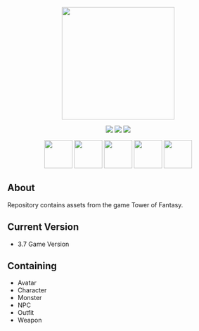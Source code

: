 <p align="center" width="100%">
    <img height="256px" src="https://cdn.discordapp.com/attachments/862008488502755330/1208393190768377896/gameart.png?ex=660808db&is=65f593db&hm=c8c3422f39760d04bd9aa6cdcad51db5e6ee14ad2e7dfa9542763946519222d9&"></a>
</p>

<p align="center" width="100%">
    <a href="https://github.com/soevielofficial/tof-assets"><img src="https://img.shields.io/github/last-commit/soevielofficial/tof-assets?color=blueviolet&logo=github&style=for-the-badge"></a>
    <a href="https://github.com/soevielofficial/tof-assets"><img src="https://img.shields.io/github/stars/soevielofficial/tof-assets?style=for-the-badge&logo=github&color=blueviolet"></a>
    <a href="https://github.com/soevielofficial/tof-assets"><img src="https://img.shields.io/github/forks/soevielofficial/tof-assets?style=for-the-badge&logo=github&color=blueviolet"></a>
</p>

<p align="center" width="100%">
    <img height="64px" src="https://cdn.7tv.app/emote/6319eda18cf0978e2955940a/4x.webp"></a>
    <img height="64px" src="https://cdn.7tv.app/emote/65c2a83580e016b01c359f65/4x.webp"></a>
    <img height="64px" src="https://cdn.7tv.app/emote/65e9d1e229529a686c12634b/4x.webp"></a>
    <img height="64px" src="https://cdn.7tv.app/emote/63f8101de5d9925da811ed58/4x.webp"></a>
    <img height="64px" src="https://cdn.7tv.app/emote/631e5c605a703c4a98db593c/4x.webp"></a>
</p>

## About 
Repository contains assets from the game Tower of Fantasy.

## Current Version
- 3.7 Game Version

## Containing
- Avatar
- Character
- Monster
- NPC
- Outfit
- Weapon
